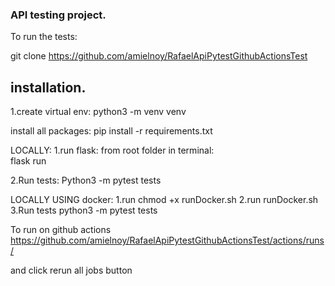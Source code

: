 ### API testing project.

To run the tests:

git clone https://github.com/amielnoy/RafaelApiPytestGithubActionsTest 

## installation.
1.create virtual env:
python3 -m venv venv

install all packages:
pip install -r requirements.txt


LOCALLY:
1.run flask:
from root folder in terminal:  
flask run

2.Run tests:
Python3 -m pytest tests

LOCALLY USING docker:
1.run chmod +x runDocker.sh
2.run runDocker.sh 
3.Run tests
python3 -m pytest tests

To run on github actions 
https://github.com/amielnoy/RafaelApiPytestGithubActionsTest/actions/runs/

and click rerun all jobs button
